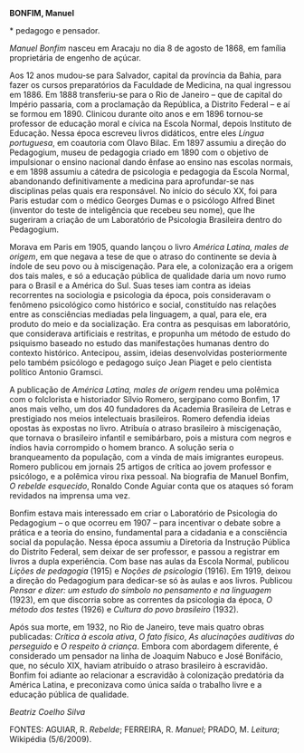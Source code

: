 **BONFIM, Manuel**

\* pedagogo e pensador.

*Manuel Bonfim* nasceu em Aracaju no dia 8 de agosto de 1868, em família
proprietária de engenho de açúcar.

Aos 12 anos mudou-se para Salvador, capital da província da Bahia, para
fazer os cursos preparatórios da Faculdade de Medicina, na qual
ingressou em 1886. Em 1888 transferiu-se para o Rio de Janeiro – que de
capital do Império passaria, com a proclamação da República, a Distrito
Federal – e aí se formou em 1890. Clinicou durante oito anos e em 1896
tornou-se professor de educação moral e cívica na Escola Normal, depois
Instituto de Educação. Nessa época escreveu livros didáticos, entre eles
*Língua portuguesa*, em coautoria com Olavo Bilac. Em 1897 assumiu a
direção do Pedagogium, museu de pedagogia criado em 1890 com o objetivo
de impulsionar o ensino nacional dando ênfase ao ensino nas escolas
normais, e em 1898 assumiu a cátedra de psicologia e pedagogia da Escola
Normal, abandonando definitivamente a medicina para aprofundar-se nas
disciplinas pelas quais era responsável. No início do século XX, foi
para Paris estudar com o médico Georges Dumas e o psicólogo Alfred Binet
(inventor do teste de inteligência que recebeu seu nome), que lhe
sugeriram a criação de um Laboratório de Psicologia Brasileira dentro do
Pedagogium.

Morava em Paris em 1905, quando lançou o livro *América Latina, males de
origem*, em que negava a tese de que o atraso do continente se devia à
índole de seu povo ou à miscigenação. Para ele, a colonização era a
origem dos tais males, e só a educação pública de qualidade daria um
novo rumo para o Brasil e a América do Sul. Suas teses iam contra as
ideias recorrentes na sociologia e psicologia da época, pois
consideravam o fenômeno psicológico como histórico e social, constituído
nas relações entre as consciências mediadas pela linguagem, a qual, para
ele, era produto do meio e da socialização. Era contra as pesquisas em
laboratório, que considerava artificiais e restritas, e propunha um
método de estudo do psiquismo baseado no estudo das manifestações
humanas dentro do contexto histórico. Antecipou, assim, ideias
desenvolvidas posteriormente pelo também psicólogo e pedagogo suíço Jean
Piaget e pelo cientista político Antonio Gramsci.

A publicação de *América Latina, males de origem* rendeu uma polêmica
com o folclorista e historiador Sílvio Romero, sergipano como Bonfim, 17
anos mais velho, um dos 40 fundadores da Academia Brasileira de Letras e
prestigiado nos meios intelectuais brasileiros. Romero defendia ideias
opostas às expostas no livro. Atribuía o atraso brasileiro à
miscigenação, que tornava o brasileiro infantil e semibárbaro, pois a
mistura com negros e índios havia corrompido o homem branco. A solução
seria o branqueamento da população, com a vinda de mais imigrantes
europeus. Romero publicou em jornais 25 artigos de crítica ao jovem
professor e psicólogo, e a polêmica virou rixa pessoal. Na biografia de
Manuel Bonfim, *O rebelde esquecido*, Ronaldo Conde Aguiar conta que os
ataques só foram revidados na imprensa uma vez.

Bonfim estava mais interessado em criar o Laboratório de Psicologia do
Pedagogium – o que ocorreu em 1907 – para incentivar o debate sobre a
prática e a teoria do ensino, fundamental para a cidadania e a
consciência social da população. Nessa época assumiu a Diretoria da
Instrução Pública do Distrito Federal, sem deixar de ser professor, e
passou a registrar em livros a dupla experiência. Com base nas aulas da
Escola Normal, publicou *Lições de pedagogia* (1915) e *Noções de
psicologia* (1916). Em 1919, deixou a direção do Pedagogium para
dedicar-se só às aulas e aos livros. Publicou *Pensar e dizer: um estudo
do símbolo no pensamento e na linguagem* (1923), em que discorria sobre
as correntes da psicologia da época, *O método dos testes* (1926) e
*Cultura do povo brasileiro* (1932).

Após sua morte, em 1932, no Rio de Janeiro, teve mais quatro obras
publicadas: *Crítica à escola ativa*, *O fato físico*, *As alucinações
auditivas do perseguido* e *O respeito à criança*. Embora com abordagem
diferente, é considerado um pensador na linha de Joaquim Nabuco e José
Bonifácio, que, no século XIX, haviam atribuído o atraso brasileiro à
escravidão. Bonfim foi adiante ao relacionar a escravidão à colonização
predatória da América Latina, e preconizava como única saída o trabalho
livre e a educação pública de qualidade.

*Beatriz Coelho Silva*

FONTES: AGUIAR, R. *Rebelde*; FERREIRA, R. *Manuel*; PRADO, M.
*Leitura*; Wikipédia (5/6/2009).
